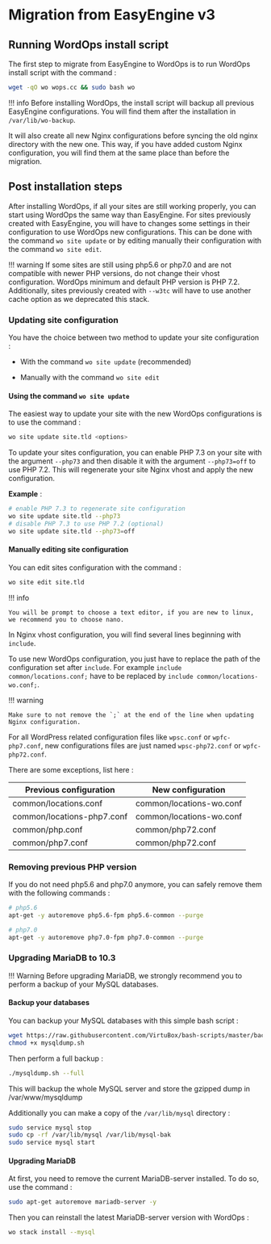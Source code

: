 # Migration from EasyEngine v3

## Running WordOps install script

The first step to migrate from EasyEngine to WordOps is to run WordOps install script with the command :

```bash
wget -qO wo wops.cc && sudo bash wo
```

!!! info
    Before installing WordOps, the install script will backup all previous EasyEngine configurations. You will find them after the installation in `/var/lib/wo-backup`.

It will also create all new Nginx configurations before syncing the old nginx directory with the new one. This way, if you have added custom Nginx configuration, you will find them at the same place than before the migration.

## Post installation steps

After installing WordOps, if all your sites are still working properly, you can start using WordOps the same way than EasyEngine. For sites previously created with EasyEngine, you will have to changes some settings in their configuration to use WordOps new configurations. This can be done with the command `wo site update` or by editing manually their configuration with the command `wo site edit`.

!!! warning
    If some sites are still using php5.6 or php7.0 and are not compatible with newer PHP versions, do not change their vhost configuration. WordOps minimum and default PHP version is PHP 7.2. Additionally, sites previously created with `--w3tc`  will have to use another cache option as we deprecated this stack.

### Updating site configuration

You have the choice between two method to update your site configuration :

- With the command `wo site update` (recommended)

- Manually with the command `wo site edit`

#### Using the command `wo site update`

The easiest way to update your site with the new WordOps configurations is to use the command :

```bash
wo site update site.tld <options>
```

To update your sites configuration, you can enable PHP 7.3 on your site with the argument `--php73` and then disable it with the argument `--php73=off` to use PHP 7.2.
This will regenerate your site Nginx vhost and apply the new configuration.

**Example** :

```bash
# enable PHP 7.3 to regenerate site configuration
wo site update site.tld --php73
# disable PHP 7.3 to use PHP 7.2 (optional)
wo site update site.tld --php73=off
```

#### Manually editing site configuration

You can edit sites configuration with the command :

```bash
wo site edit site.tld
```

!!! info

    You will be prompt to choose a text editor, if you are new to linux, we recommend you to choose nano.

In Nginx vhost configuration, you will find several lines beginning with `include`.

To use new WordOps configuration, you just have to replace the path of the configuration set after `include`.  For example `include common/locations.conf;` have to be replaced by `include common/locations-wo.conf;`.

!!! warning

    Make sure to not remove the `;` at the end of the line when updating Nginx configuration.

For all WordPress related configuration files like `wpsc.conf` or `wpfc-php7.conf`, new configurations files are just named `wpsc-php72.conf` or `wpfc-php72.conf`.

There are some exceptions, list here :

| **Previous configuration** | **New configuration**    |
| -------------------------- | ------------------------ |
| common/locations.conf      | common/locations-wo.conf |
| common/locations-php7.conf | common/locations-wo.conf |
| common/php.conf            | common/php72.conf        |
| common/php7.conf           | common/php72.conf        |

### Removing previous PHP version

If you do not need php5.6 and php7.0 anymore, you can safely remove them with the following commands :

```bash
# php5.6
apt-get -y autoremove php5.6-fpm php5.6-common --purge

# php7.0
apt-get -y autoremove php7.0-fpm php7.0-common --purge
```

### Upgrading MariaDB to 10.3

!!! Warning
    Before upgrading MariaDB, we strongly recommend you to perform a backup of your MySQL databases.

#### Backup your databases

You can backup your MySQL databases with this simple bash script :

```bash
wget https://raw.githubusercontent.com/VirtuBox/bash-scripts/master/backup/mysqldump/mysqldump.sh -O mysqldump.sh
chmod +x mysqldump.sh
```

Then perform a full backup :

```bash
./mysqldump.sh --full
```

This will backup the whole MySQL server and store the gzipped dump in /var/www/mysqldump

Additionally you can make a copy of the `/var/lib/mysql` directory :

```bash
sudo service mysql stop
sudo cp -rf /var/lib/mysql /var/lib/mysql-bak
sudo service mysql start
```

#### Upgrading MariaDB

At first, you need to remove the current MariaDB-server installed. To do so, use the command :

```bash
sudo apt-get autoremove mariadb-server -y
```

Then you can reinstall the latest MariaDB-server version with WordOps :

```bash
wo stack install --mysql
```
